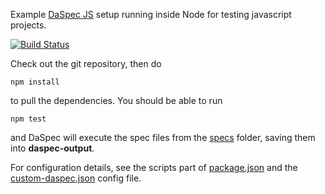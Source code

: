 Example [DaSpec JS](http://daspec.com) setup running inside Node for testing javascript projects.


[![Build Status](https://travis-ci.org/daspec/daspec-js-npm-example.svg?branch=master)](https://travis-ci.org/daspec/daspec-js-npm-example)

Check out the git repository, then do 

    npm install

to pull the dependencies. You should be able to run

    npm test

and DaSpec will execute the spec files from the [specs](specs) folder, saving them into __daspec-output__.

For configuration details, see the scripts part of [package.json](package.json) and the [custom-daspec.json](custom-daspec.json) config file.
